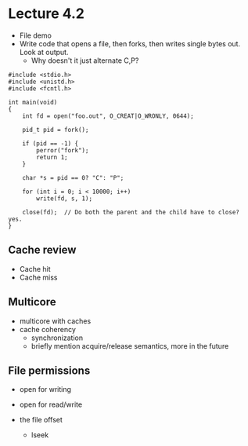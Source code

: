 # Lecture 4.2

* File demo
* Write code that opens a file, then forks, then writes single bytes
  out. Look at output.
  * Why doesn't it just alternate C,P?

```
#include <stdio.h>
#include <unistd.h>
#include <fcntl.h>

int main(void)
{
    int fd = open("foo.out", O_CREAT|O_WRONLY, 0644);

    pid_t pid = fork();

    if (pid == -1) {
        perror("fork");
        return 1;
    }

    char *s = pid == 0? "C": "P";

    for (int i = 0; i < 10000; i++)
        write(fd, s, 1);

    close(fd);  // Do both the parent and the child have to close? yes.
}
```

## Cache review

* Cache hit
* Cache miss

## Multicore

* multicore with caches
* cache coherency
  * synchronization
  * briefly mention acquire/release semantics, more in the future

## File permissions

* open for writing
* open for read/write

* the file offset
    * lseek

